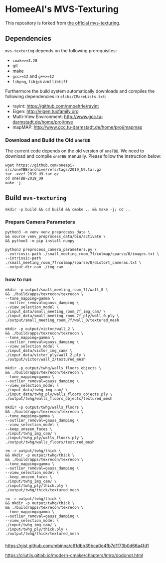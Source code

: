 # HomeeAI's MVS-Texturing

This repository is forked from [the official mvs-texturing](https://github.com/nmoehrle/mvs-texturing).

## Dependencies

`mvs-texturing` depends on the following prerequisites:
- `cmake>=3.28`
- git
- make
- `gcc>=12` and `g++>=12`
- `libpng`, `libjpb` and `libtiff`

Furthermore the build system automatically downloads and compiles the following
dependencies in `elibs/CMakeLists.txt`:

- rayint: https://github.com/nmoehrle/rayint
- Eigen: http://eigen.tuxfamily.org
- Multi-View Environment: http://www.gcc.tu-darmstadt.de/home/proj/mve
- mapMAP: http://www.gcc.tu-darmstadt.de/home/proj/mapmap

### Download and Build the Old `oneTBB`

The current code depends on the old version of `oneTBB`. We need to download and
compile `oneTBB` manually. Please follow the instruction below:

```shell
wget https://github.com/oneapi-src/oneTBB/archive/refs/tags/2019_U9.tar.gz
tar -xvzf 2019_U9.tar.gz
cd oneTBB-2019_U9
make -j
```

## Build `mvs-texturing`

```
mkdir -p build && cd build && cmake .. && make -j; cd ..
```

<!-- ```
cmake .. -DTBB_INCLUDE_DIRS=../oneTBB-2019_U9/include -DTBB_LIBRARIES=../oneTBB-2019_U9/build/linux_intel64_gcc_cc12.3.0_libc2.35_kernel6.5.0_release

cmake .. -DTBB_LIBRARIES=../oneTBB-2019_U9/build/linux_intel64_gcc_cc12.3.0_libc2.35_kernel6.5.0_release

cmake .. -DTBB_INCLUDE_DIRS=/home/lionlai/sfm_mvs_slam/mvs-texturing/oneTBB-2019_U9/include -DTBB_LIBRARY=/home/lionlai/sfm_mvs_slam/mvs-texturing/oneTBB-2019_U9/build/linux_intel64_gcc_cc12.3.0_libc2.35_kernel6.5.0_release

make -j
``` -->

### Prepare Camera Parameters

```
python3 -m venv venv_preprocess_data \
&& source venv_preprocess_data/bin/activate \
&& python3 -m pip install numpy

python3 preprocess_camera_parameters.py \
--extrinsic-path ./small_meeting_room_7f/colmap/sparse/0/images.txt \
--intrinsic-path ./small_meeting_room_7f/colmap/sparse/0/distort_cameras.txt \
--output-dir-cam ./img_cam
```

### how to run

```
mkdir -p output/small_meeting_room_7f/wall_0 \
&& ./build/apps/texrecon/texrecon \
--tone_mapping=gamma \
--outlier_removal=gauss_damping \
--view_selection_model \
./input_data/small_meeting_room_7f_img_cam/ \
./input_data/small_meeting_room_7f_ply/wall_0.ply \
./output/small_meeting_room_7f/wall_0/textured_mesh

mkdir -p output/victor/wall_2 \
&& ./build/apps/texrecon/texrecon \
--tone_mapping=gamma \
--outlier_removal=gauss_damping \
--view_selection_model \
./input_data/victor_img_cam/ \
./input_data/victor_ply/wall_2.ply \
./output/victor/wall_2/textured_mesh

mkdir -p output/twhg/walls_floors_objects \
&& ./build/apps/texrecon/texrecon \
--tone_mapping=gamma \
--outlier_removal=gauss_damping \
--view_selection_model \
./input_data/twhg_img_cam/ \
./input_data/twhg_ply/walls_floors_objects.ply \
./output/twhg/walls_floors_objects/textured_mesh

mkdir -p output/twhg/walls_floors \
&& ./build/apps/texrecon/texrecon \
--tone_mapping=gamma \
--outlier_removal=gauss_damping \
--view_selection_model \
--keep_unseen_faces \
./input/twhg_img_cam/ \
./input/twhg_ply/walls_floors.ply \
./output/twhg/walls_floors/textured_mesh

rm -r output/twhg/thick \
&& mkdir -p output/twhg/thick \
&& ./build/apps/texrecon/texrecon \
--tone_mapping=gamma \
--outlier_removal=gauss_damping \
--view_selection_model \
--keep_unseen_faces \
./input/twhg_img_cam/ \
./input/twhg_ply/thick.ply \
./output/twhg/thick/textured_mesh

rm -r output/twhg/thick \
&& mkdir -p output/twhg/thick \
&& ./build/apps/texrecon/texrecon \
--tone_mapping=gamma \
--outlier_removal=gauss_damping \
--view_selection_model \
./input/twhg_img_cam/ \
./input/twhg_ply/thick.ply \
./output/twhg/thick/textured_mesh
```

### 
https://gist.github.com/mbinna/c61dbb39bca0e4fb7d1f73b0d66a4fd1

https://cliutils.gitlab.io/modern-cmake/chapters/intro/dodonot.html